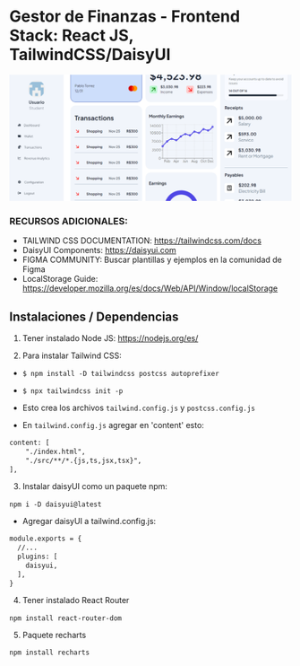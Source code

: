 # Gestor de Finanzas - Frontend Stack: React JS, TailwindCSS/DaisyUI

![alt text](client/public/gestor-finanzas.webp "Principal")

### RECURSOS ADICIONALES:
- TAILWIND CSS DOCUMENTATION: https://tailwindcss.com/docs
- DaisyUI Components: https://daisyui.com
- FIGMA COMMUNITY: Buscar plantillas y ejemplos en la comunidad de Figma
- LocalStorage Guide: https://developer.mozilla.org/es/docs/Web/API/Window/localStorage

## Instalaciones / Dependencias

1. Tener instalado Node JS: https://nodejs.org/es/

2. Para instalar Tailwind CSS:
- ```$ npm install -D tailwindcss postcss autoprefixer```
- ```$ npx tailwindcss init -p```

- Esto crea los archivos `tailwind.config.js` y `postcss.config.js`
- En `tailwind.config.js` agregar en 'content' esto:
```
content: [
    "./index.html",
    "./src/**/*.{js,ts,jsx,tsx}",
],
```

3. Instalar daisyUI como un paquete npm:

```npm i -D daisyui@latest```

- Agregar daisyUI a tailwind.config.js:

```import daisyui from "daisyui"
module.exports = {
  //...
  plugins: [
    daisyui,
  ],
}
```

4. Tener instalado React Router

```npm install react-router-dom```

5. Paquete recharts
```bash 
npm install recharts
```
